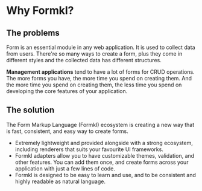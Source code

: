 # Why Formkl?

## The problems

Form is an essential module in any web application. It is used to collect data from users. There're so many ways to create a form, plus they come in different styles and the collected data has different structures.

**Management applications** tend to have a lot of forms for CRUD operations. The more forms you have, the more time you spend on creating them. And the more time you spend on creating them, the less time you spend on developing the core features of your application.

## The solution
The Form Markup Language (Formkl) ecosystem is creating a new way that is fast, consistent, and easy way to create forms.

- Extremely lightweight and provided alongside with a strong ecosystem, including renderers that suits your favourite UI frameworks.
- Formkl adapters allow you to have customizable themes, validation, and other features. You can add them once, and create forms across your application with just a few lines of code.
- Formkl is designed to be easy to learn and use, and to be consistent and highly readable as natural language.
